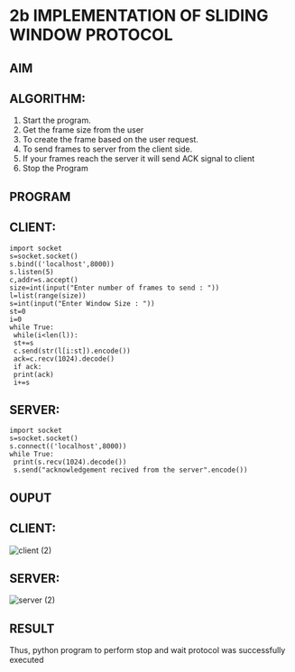 # 2b IMPLEMENTATION OF SLIDING WINDOW PROTOCOL
## AIM
## ALGORITHM:
1. Start the program.
2. Get the frame size from the user
3. To create the frame based on the user request.
4. To send frames to server from the client side.
5. If your frames reach the server it will send ACK signal to client
6. Stop the Program
## PROGRAM
## CLIENT:
```
import socket
s=socket.socket()
s.bind(('localhost',8000))
s.listen(5)
c,addr=s.accept()
size=int(input("Enter number of frames to send : "))
l=list(range(size))
s=int(input("Enter Window Size : "))
st=0
i=0
while True:
 while(i<len(l)):
 st+=s
 c.send(str(l[i:st]).encode())
 ack=c.recv(1024).decode()
 if ack:
 print(ack)
 i+=s
```
## SERVER:
```
import socket
s=socket.socket()
s.connect(('localhost',8000))
while True: 
 print(s.recv(1024).decode())
 s.send("acknowledgement recived from the server".encode())
```
## OUPUT
## CLIENT:
![client (2)](https://github.com/ligneshwar/2b_SLIDING_WINDOW_PROTOCOL/assets/149365037/c5ac6c17-38d0-466f-acf6-ba7db2412a82)
## SERVER:
![server (2)](https://github.com/ligneshwar/2b_SLIDING_WINDOW_PROTOCOL/assets/149365037/3793d599-99e7-4afd-8442-3c5ad9179e6c)

## RESULT
Thus, python program to perform stop and wait protocol was successfully executed
